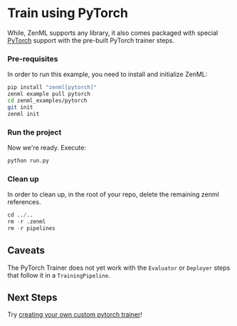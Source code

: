 # Train using PyTorch
While, ZenML supports any library, it also comes packaged with special [PyTorch](https://pytorch.org/) support with 
the pre-built PyTorch trainer steps.


### Pre-requisites
In order to run this example, you need to install and initialize ZenML:

```bash
pip install "zenml[pytorch]"
zenml example pull pytorch
cd zenml_examples/pytorch
git init
zenml init
```

### Run the project
Now we're ready. Execute:

```bash
python run.py
```

### Clean up
In order to clean up, in the root of your repo, delete the remaining zenml references.

```python
cd ../..
rm -r .zenml
rm -r pipelines
```

## Caveats
The PyTorch Trainer does not yet work with the `Evaluator` or `Deployer` steps that follow it in a `TrainingPipeline`.

## Next Steps
Try [creating your own custom pytorch trainer](https://docs.zenml.io/getting-started/creating-custom-logic.html)!